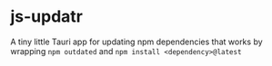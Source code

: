 # js-updatr

A tiny little Tauri app for updating npm dependencies that works by wrapping `npm outdated` and `npm install <dependency>@latest`
